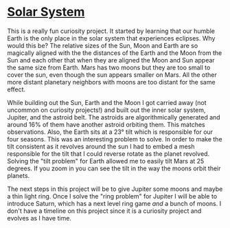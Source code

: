 # [Solar System]("https://thefreck.github.io/SolarSystem/")

This is a really fun curiosity project. It started by learning that our humble Earth is the only place in the solar system that experiences eclipses. Why would this be? The relative sizes of the Sun, Moon and Earth are so magically aligned with the the distances of the Earth and the Moon from the Sun and each other that when they are aligned the Moon and Sun appear the same size from Earth. Mars has two moons but they are too small to cover the sun, even though the sun appears smaller on Mars. All the other more distant planetary neighbors with moons are too distant for the same effect.

While building out the Sun, Earth and the Moon I got carried away (not uncommon on curiosity projects!) and built out the inner solar system, Jupiter, and the astroid belt. The astroids are algorithmically generated and around 16% of them have another astroid orbiting them. This matches observations. Also, the Earth sits at a 23&#176; tilt which is responsible for our four seasons. This was an interesting problem to solve. In order to make the tilt consistent as it revolves around the sun I had to embed a mesh responsible for the tilt that I could reverse rotate as the planet revolved. Solving the "tilt problem" for Earth allowed me to easily tilt Mars at 25 degrees. If you zoom in you can see the tilt in the way the moons orbit their planets.

The next steps in this project will be to give Jupiter some moons and maybe a thin light ring. Once I solve the "ring problem" for Jupiter I will be able to introduce Saturn, which has a next level ring game <em>and</em> a bunch of moons. I don't have a timeline on this project since it is a curiosity project and evolves as I have time.
